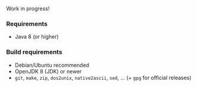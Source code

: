Work in progress!

### Requirements
* Java 8 (or higher)

### Build requirements
* Debian/Ubuntu recommended
* OpenJDK 8 (JDK) or newer
* `git`, `make`, `zip`, `dos2unix`, `native2ascii`, `sed`, ... (+ `gpg` for official releases)

